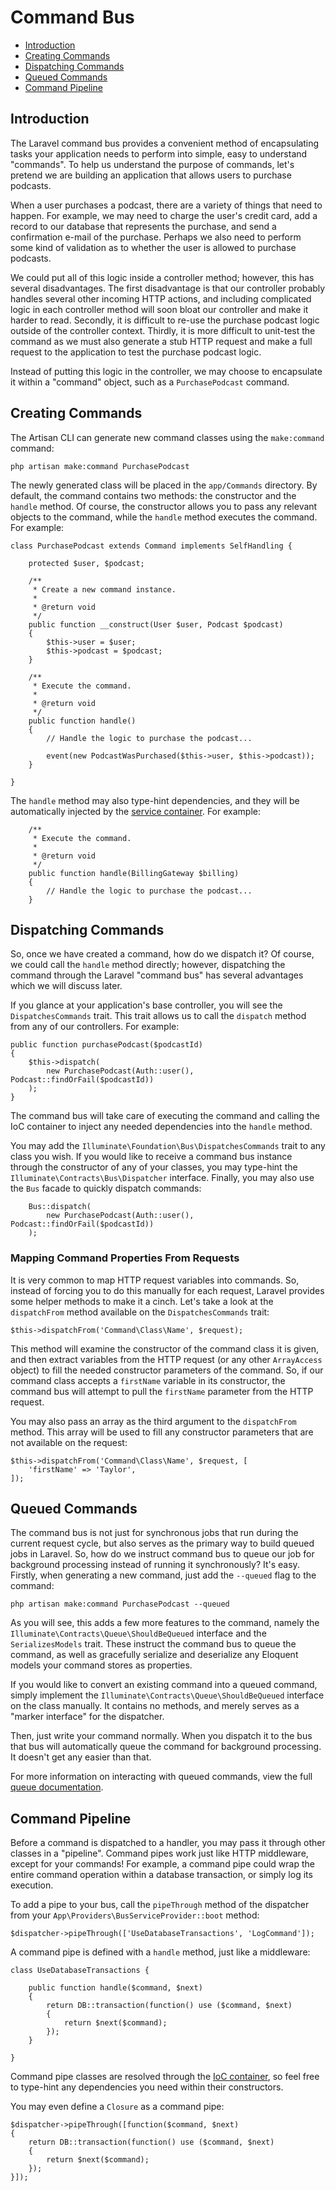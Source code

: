 # Command Bus

- [Introduction](#introduction)
- [Creating Commands](#creating-commands)
- [Dispatching Commands](#dispatching-commands)
- [Queued Commands](#queued-commands)
- [Command Pipeline](#command-pipeline)

<a name="introduction"></a>
## Introduction

The Laravel command bus provides a convenient method of encapsulating tasks your application needs to perform into simple, easy to understand "commands". To help us understand the purpose of commands, let's pretend we are building an application that allows users to purchase podcasts.

When a user purchases a podcast, there are a variety of things that need to happen. For example, we may need to charge the user's credit card, add a record to our database that represents the purchase, and send a confirmation e-mail of the purchase. Perhaps we also need to perform some kind of validation as to whether the user is allowed to purchase podcasts.

We could put all of this logic inside a controller method; however, this has several disadvantages. The first disadvantage is that our controller probably handles several other incoming HTTP actions, and including complicated logic in each controller method will soon bloat our controller and make it harder to read. Secondly, it is difficult to re-use the purchase podcast logic outside of the controller context. Thirdly, it is more difficult to unit-test the command as we must also generate a stub HTTP request and make a full request to the application to test the purchase podcast logic.

Instead of putting this logic in the controller, we may choose to encapsulate it within a "command" object, such as a `PurchasePodcast` command.

<a name="creating-commands"></a>
## Creating Commands

The Artisan CLI can generate new command classes using the `make:command` command:

	php artisan make:command PurchasePodcast

The newly generated class will be placed in the `app/Commands` directory. By default, the command contains two methods: the constructor and the `handle` method. Of course, the constructor allows you to pass any relevant objects to the command, while the `handle` method executes the command. For example:

	class PurchasePodcast extends Command implements SelfHandling {

		protected $user, $podcast;

		/**
		 * Create a new command instance.
		 *
		 * @return void
		 */
		public function __construct(User $user, Podcast $podcast)
		{
			$this->user = $user;
			$this->podcast = $podcast;
		}

		/**
		 * Execute the command.
		 *
		 * @return void
		 */
		public function handle()
		{
			// Handle the logic to purchase the podcast...

			event(new PodcastWasPurchased($this->user, $this->podcast));
		}

	}

The `handle` method may also type-hint dependencies, and they will be automatically injected by the [service container](/docs/5.0/container). For example:

		/**
		 * Execute the command.
		 *
		 * @return void
		 */
		public function handle(BillingGateway $billing)
		{
			// Handle the logic to purchase the podcast...
		}

<a name="dispatching-commands"></a>
## Dispatching Commands

So, once we have created a command, how do we dispatch it? Of course, we could call the `handle` method directly; however, dispatching the command through the Laravel "command bus" has several advantages which we will discuss later.

If you glance at your application's base controller, you will see the `DispatchesCommands` trait. This trait allows us to call the `dispatch` method from any of our controllers. For example:

	public function purchasePodcast($podcastId)
	{
		$this->dispatch(
			new PurchasePodcast(Auth::user(), Podcast::findOrFail($podcastId))
		);
	}

The command bus will take care of executing the command and calling the IoC container to inject any needed dependencies into the `handle` method.

You may add the `Illuminate\Foundation\Bus\DispatchesCommands` trait to any class you wish. If you would like to receive a command bus instance through the constructor of any of your classes, you may type-hint the `Illuminate\Contracts\Bus\Dispatcher` interface. Finally, you may also use the `Bus` facade to quickly dispatch commands:

		Bus::dispatch(
			new PurchasePodcast(Auth::user(), Podcast::findOrFail($podcastId))
		);

### Mapping Command Properties From Requests

It is very common to map HTTP request variables into commands. So, instead of forcing you to do this manually for each request, Laravel provides some helper methods to make it a cinch. Let's take a look at the `dispatchFrom` method available on the `DispatchesCommands` trait:

	$this->dispatchFrom('Command\Class\Name', $request);

This method will examine the constructor of the command class it is given, and then extract variables from the HTTP request (or any other `ArrayAccess` object) to fill the needed constructor parameters of the command. So, if our command class accepts a `firstName` variable in its constructor, the command bus will attempt to pull the `firstName` parameter from the HTTP request.

You may also pass an array as the third argument to the `dispatchFrom` method. This array will be used to fill any constructor parameters that are not available on the request:

	$this->dispatchFrom('Command\Class\Name', $request, [
		'firstName' => 'Taylor',
	]);

<a name="queued-commands"></a>
## Queued Commands

The command bus is not just for synchronous jobs that run during the current request cycle, but also serves as the primary way to build queued jobs in Laravel. So, how do we instruct command bus to queue our job for background processing instead of running it synchronously? It's easy. Firstly, when generating a new command, just add the `--queued` flag to the command:

	php artisan make:command PurchasePodcast --queued

As you will see, this adds a few more features to the command, namely the `Illuminate\Contracts\Queue\ShouldBeQueued` interface and the `SerializesModels` trait. These instruct the command bus to queue the command, as well as gracefully serialize and deserialize any Eloquent models your command stores as properties.

If you would like to convert an existing command into a queued command, simply implement the `Illuminate\Contracts\Queue\ShouldBeQueued` interface on the class manually. It contains no methods, and merely serves as a "marker interface" for the dispatcher.

Then, just write your command normally. When you dispatch it to the bus that bus will automatically queue the command for background processing. It doesn't get any easier than that.

For more information on interacting with queued commands, view the full [queue documentation](/docs/5.0/queues).

<a name="command-pipeline"></a>
## Command Pipeline

Before a command is dispatched to a handler, you may pass it through other classes in a "pipeline". Command pipes work just like HTTP middleware, except for your commands! For example, a command pipe could wrap the entire command operation within a database transaction, or simply log its execution.

To add a pipe to your bus, call the `pipeThrough` method of the dispatcher from your `App\Providers\BusServiceProvider::boot` method:

	$dispatcher->pipeThrough(['UseDatabaseTransactions', 'LogCommand']);

A command pipe is defined with a `handle` method, just like a middleware:

	class UseDatabaseTransactions {

		public function handle($command, $next)
		{
			return DB::transaction(function() use ($command, $next)
			{
				return $next($command);
			});
		}

	}

Command pipe classes are resolved through the [IoC container](/docs/5.0/container), so feel free to type-hint any dependencies you need within their constructors.

You may even define a `Closure` as a command pipe:

	$dispatcher->pipeThrough([function($command, $next)
	{
		return DB::transaction(function() use ($command, $next)
		{
			return $next($command);
		});
	}]);

